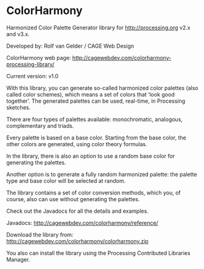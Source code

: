 # ColorHarmony
Harmonized Color Palette Generator library for http://processing.org v2.x and v3.x.

Developed by:
Rolf van Gelder / CAGE Web Design

ColorHarmony web page:
http://cagewebdev.com/colorharmony-processing-library/

Current version: v1.0

With this library, you can generate so-called harmonized color palettes (also called color schemes), which means a set of colors that ‘look good together’.
The generated palettes can be used, real-time, in Processing sketches.

There are four types of palettes available: monochromatic, analogous, complementary and triads.

Every palette is based on a base color. Starting from the base color, the other colors are generated, using color theory formulas.

In the library, there is also an option to use a random base color for generating the palettes.

Another option is to generate a fully random harmonized palette: the palette type and base color will be selected at random.

The library contains a set of color conversion methods, which you, of course, also can use without generating the palettes.

Check out the Javadocs for all the details and examples.

Javadocs:
http://cagewebdev.com/colorharmony/reference/

Download the library from:
http://cagewebdev.com/colorharmony/colorharmony.zip

You also can install the library using the Processing Contributed Libraries Manager.
